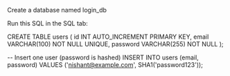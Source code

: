 Create a database named login_db

Run this SQL in the SQL tab:


CREATE TABLE users (
    id INT AUTO_INCREMENT PRIMARY KEY,
    email VARCHAR(100) NOT NULL UNIQUE,
    password VARCHAR(255) NOT NULL
);

-- Insert one user (password is hashed)
INSERT INTO users (email, password) 
VALUES ('nishant@example.com', SHA1('password123'));
